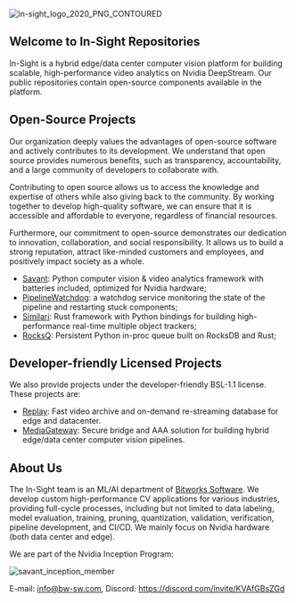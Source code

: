![in-sight_logo_2020_PNG_CONTOURED](https://user-images.githubusercontent.com/15047882/233050179-2bf04d49-c030-40aa-a4f9-59c38e0e44a2.png)

## Welcome to In-Sight Repositories

In-Sight is a hybrid edge/data center computer vision platform for building scalable, high-performance video analytics on Nvidia DeepStream. Our public repositories contain open-source components available in the platform.

## Open-Source Projects

Our organization deeply values the advantages of open-source software and actively contributes to its development. We understand that open source provides numerous benefits, such as transparency, accountability, and a large community of developers to collaborate with.

Contributing to open source allows us to access the knowledge and expertise of others while also giving back to the community. By working together to develop high-quality software, we can ensure that it is accessible and affordable to everyone, regardless of financial resources.

Furthermore, our commitment to open-source demonstrates our dedication to innovation, collaboration, and social responsibility. It allows us to build a strong reputation, attract like-minded customers and employees, and positively impact society as a whole.

* [Savant](https://github.com/insight-platform/Savant): Python computer vision & video analytics framework with batteries included, optimized for Nvidia hardware;
* [PipelineWatchdog](https://github.com/insight-platform/PipelineWatchdog): a watchdog service monitoring the state of the pipeline and restarting stuck components;
* [Similari](https://github.com/insight-platform/Similari): Rust framework with Python bindings for building high-performance real-time multiple object trackers;
* [RocksQ](https://github.com/insight-platform/RocksQ): Persistent Python in-proc queue built on RocksDB and Rust;

## Developer-friendly Licensed Projects

We also provide projects under the developer-friendly BSL-1.1 license. These projects are:

* [Replay](https://github.com/insight-platform/Replay): Fast video archive and on-demand re-streaming database for edge and datacenter.
* [MediaGateway](https://github.com/insight-platform/MediaGateway): Secure bridge and AAA solution for building hybrid edge/data center computer vision pipelines.

## About Us

The In-Sight team is an ML/AI department of [Bitworks Software](https://bitworks.software/). We develop custom high-performance CV applications for various industries, providing full-cycle processes, including but not limited to data labeling, model evaluation, training, pruning, quantization, validation, verification, pipeline development, and CI/CD. We mainly focus on Nvidia hardware (both data center and edge).

We are part of the Nvidia Inception Program:

![savant_inception_member](https://github.com/insight-platform/.github/assets/15047882/34fb49cf-d8d7-4a1d-a3ab-2c9981632cfd)


E-mail: info@bw-sw.com, Discord: https://discord.com/invite/KVAfGBsZGd
